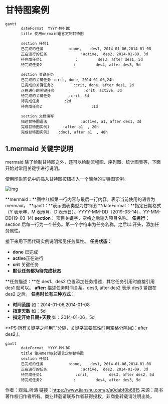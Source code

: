 # 甘特图案例

```mermaid
gantt
       dateFormat  YYYY-MM-DD
       title 使用mermaid语言定制甘特图

       section 任务1
       已完成的任务           :done,    des1, 2014-01-06,2014-01-08
       正在进行的任务               :active,  des2, 2014-01-09, 3d
       待完成任务1               :         des3, after des1, 5d
       待完成任务2              :         des4, after des3, 5d

       section 关键任务
       已完成的关键任务 :crit, done, 2014-01-06,24h
       已完成的关键任务2         :crit, done, after des1, 2d
       正在进行的关键任务             :crit, active, 3d
       待完成的关键任务        :crit, 5d
       待完成任务           :2d
       待完成任务2                      :1d

       section 文档编写
       描述甘特图语法               :active, a1, after des1, 3d
       完成甘特图实例1      :after a1  , 20h
       完成甘特图实例2    :doc1, after a1  , 48h
```

## 1.mermaid 关键字说明

mermaid 除了绘制甘特图之外，还可以绘制流程图、序列图、统计图表等，下面开始对常用关键字进行说明。

使用印象笔记中的插入甘特图按钮插入一个简单的甘特图实例。

![img](https://upload-images.jianshu.io/upload_images/6852236-738518736b492b51.png?imageMogr2/auto-orient/strip|imageView2/2)

**mermaid：**图中红框第一行内容与最后一行内容，表示当前使用的语言为 mermaid。
**gantt：**表示图表类型为甘特图
**dateFormat：**指定日期格式（Y 表示年，M 表示月，D 表示日）。YYYY-MM-DD（2019-03-14），YY-MM-DD(19-03-14)
**section：** 项目关键字，空格之后输入项目名称。
**任务行：** section 后每一行为一个任务。第一个字符串为任务名称，之后以:开头，添加任务属性。

接下来用下面代码实例说明常见任务属性。
**任务状态：**

- **done** 已完成
- **active**正在进行
- **crit** 关键任务
- **默认任务都为待完成状态**

**任务描述：**在 des1、des2 位置添加任务描述，其它任务引用时直接引用 des1 就可以。
**after:** 描述任务时间关系。des3, after des2 表示 des3 紧跟在 des2 之后。
**任务时长有三种方式：**

- **时间范围** 如：2014-01-06,2014-01-08
- **指定天数** 如：5d
- **指定开始日期+天数** 如：2014-01-06，5d

\*\*PS:所有关键字之间用“,”分隔，关键字需要属性时用空格分隔(如：after des2,)。

```mermaid
gantt
       dateFormat  YYYY-MM-DD
       title 使用mermaid语言定制甘特图
       section 任务1
       已完成的任务           :done,    des1, 2014-01-06,2014-01-08
       正在进行的任务               :active,  des2, 2014-01-09, 3d
       待完成任务1               :crit,         des3, after des2, 5d
       待完成任务2              :         des4, after des3, 5d
```

作者：观海\_听涛
链接：<https://www.jianshu.com/p/a0dabf0b6815>
来源：简书
著作权归作者所有。商业转载请联系作者获得授权，非商业转载请注明出处。
